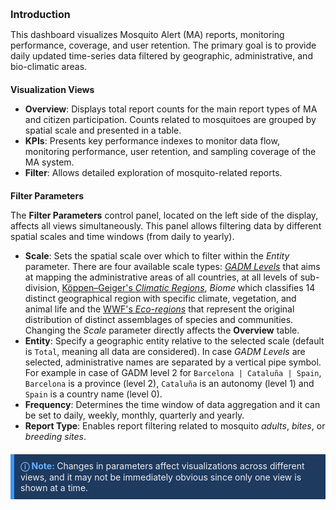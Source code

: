 <style>
.note-block {
    background-color: #1e3a5f;
    border-left: 6px solid #3399ff;
    padding: 10px;
    margin: 20px 0;
    color: #eeeeee;
    display: flex;
    align-items: center;
}
.note-block p {
    margin: 0;
}
.note-block strong {
    color: #66b2ff;
}
</style>

<h1 style="font-size:16px">Introduction</h1>

This dashboard visualizes Mosquito Alert (MA) reports, monitoring performance, coverage, and user retention. The primary goal is to provide daily updated time-series data filtered by geographic, administrative, and bio-climatic areas.

<h2 style="font-size:14px"> Visualization Views </h2>

* **Overview**: Displays total report counts for the main report types of MA and citizen participation. Counts related to mosquitoes are grouped by spatial scale and presented in a table.
* **KPIs**: Presents key performance indexes to monitor data flow, monitoring performance, user retention, and sampling coverage of the MA system.
* **Filter**: Allows detailed exploration of mosquito-related reports.

<h2 style="font-size:14px"> Filter Parameters </h2>

The **Filter Parameters** control panel, located on the left side of the display, affects all views simultaneously. This panel allows filtering data by different spatial scales and time windows (from daily to yearly). 

* **Scale**: Sets the spatial scale over which to filter within the *Entity* parameter. There are four available scale types: [*GADM Levels*](https://gadm.org) that aims at mapping the administrative areas of all countries, at all levels of sub-division, [Köppen–Geiger's *Climatic Regions*](https://www.nature.com/articles/sdata2018214), *Biome* which classifies 14 distinct geographical region with specific climate, vegetation, and animal life and the [WWF's *Eco-regions*](https://www.worldwildlife.org/publications/terrestrial-ecoregions-of-the-world) that represent the original distribution of distinct assemblages of species and communities. Changing the *Scale* parameter directly affects the **Overview** table.
* **Entity**: Specify a geographic entity relative to the selected scale (default is `Total`, meaning all data are considered). In case *GADM Levels* are selected, administrative names are separated by a vertical pipe symbol. For example in case of GADM level 2 for `Barcelona | Cataluña | Spain`, `Barcelona` is a province (level 2), `Cataluña` is an autonomy (level 1) and `Spain` is a country name (level 0).
* **Frequency**: Determines the time window of data aggregation and it can be set to daily, weekly, monthly, quarterly and yearly.
* **Report Type**: Enables report filtering related to mosquito *adults*, *bites*, or *breeding sites*.

<div class="note-block">
    <p><strong> ⓘ Note: </strong> Changes in parameters affect visualizations across different views, and it may not be immediately obvious since only one view is shown at a time.</p>
</div>